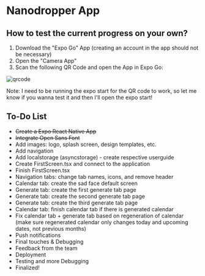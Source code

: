 # Nanodropper App

## How to test the current progress on your own?
1. Download the "Expo Go" App (creating an account in the app should not be necessary)
2. Open the "Camera App"
3. Scan the following QR Code and open the App in Expo Go:

![qrcode](https://user-images.githubusercontent.com/68827992/128066920-8fbc0152-d483-4d2c-a3de-13a4bad6746b.PNG)

Note: I need to be running the expo start for the QR code to work, so let me know if you wanna test it and then I'll open the expo start!

## To-Do List
* <s>Create a Expo React Native App</s>
* <s>Integrate Open Sans Font</s>
* Add images: logo, splash screen, design templates, etc.
* Add navigation
* Add localstorage (asyncstorage) - create respective userguide
* Create FirstScreen.tsx and connect to the application
* Finish FirstScreen.tsx
* Navigation tabs: change tab names, icons, and remove header
* Calendar tab: create the sad face default screen
* Generate tab: create the first generate tab page
* Generate tab: create the second generate tab page
* Generate tab: create the third generate tab page
* Calendar tab: finish calendar tab if there is generated calendar
* Fix calendar tab + generate tab based on regeneration of calendar (make sure regenerated calendar only changes today and upcoming dates, not previous months)
* Push notifications
* Final touches & Debugging
* Feedback from the team
* Deployment
* Testing and more Debugging
* Finalized!
